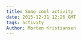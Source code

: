 ```yaml
---
title: Some cool activity
date: 2015-12-31 12:26 GMT
tags: activity
Author: Morten Kristiansen
---
```

